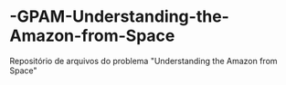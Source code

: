 # -GPAM-Understanding-the-Amazon-from-Space
Repositório de arquivos do problema "Understanding the Amazon from Space" 
